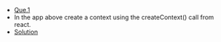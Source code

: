 - [Que.1](https://codesandbox.io/s/setting-up-ei3d5)
- In the app above create a context using the createContext() call from react.
- [Solution](https://codesandbox.io/s/usecontext-excercise-kd0ni8?file=/src/context/cartContext.js)
